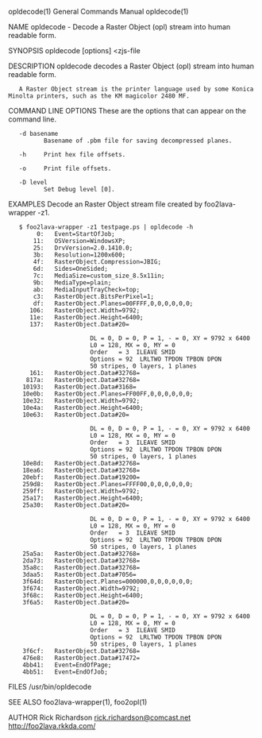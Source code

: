 opldecode(1)                                                                               General Commands Manual                                                                               opldecode(1)

NAME
       opldecode - Decode a Raster Object (opl) stream into human readable form.

SYNOPSIS
       opldecode [options] <zjs-file

DESCRIPTION
       opldecode decodes a Raster Object (opl) stream into human readable form.

       A Raster Object stream is the printer language used by some Konica Minolta printers, such as the KM magicolor 2480 MF.

COMMAND LINE OPTIONS
       These are the options that can appear on the command line.

       -d basename
              Basename of .pbm file for saving decompressed planes.

       -h     Print hex file offsets.

       -o     Print file offsets.

       -D level
              Set Debug level [0].

EXAMPLES
       Decode an Raster Object stream file created by foo2lava-wrapper -z1.

       $ foo2lava-wrapper -z1 testpage.ps | opldecode -h
            0:   Event=StartOfJob;
           11:   OSVersion=WindowsXP;
           25:   DrvVersion=2.0.1410.0;
           3b:   Resolution=1200x600;
           4f:   RasterObject.Compression=JBIG;
           6d:   Sides=OneSided;
           7c:   MediaSize=custom_size_8.5x11in;
           9b:   MediaType=plain;
           ab:   MediaInputTrayCheck=top;
           c3:   RasterObject.BitsPerPixel=1;
           df:   RasterObject.Planes=00FFFF,0,0,0,0,0,0;
          106:   RasterObject.Width=9792;
          11e:   RasterObject.Height=6400;
          137:   RasterObject.Data#20=

                           DL = 0, D = 0, P = 1, - = 0, XY = 9792 x 6400
                           L0 = 128, MX = 0, MY = 0
                           Order   = 3  ILEAVE SMID
                           Options = 92  LRLTWO TPDON TPBON DPON
                           50 stripes, 0 layers, 1 planes
          161:   RasterObject.Data#32768=
         817a:   RasterObject.Data#32768=
        10193:   RasterObject.Data#3168=
        10e0b:   RasterObject.Planes=FF00FF,0,0,0,0,0,0;
        10e32:   RasterObject.Width=9792;
        10e4a:   RasterObject.Height=6400;
        10e63:   RasterObject.Data#20=

                           DL = 0, D = 0, P = 1, - = 0, XY = 9792 x 6400
                           L0 = 128, MX = 0, MY = 0
                           Order   = 3  ILEAVE SMID
                           Options = 92  LRLTWO TPDON TPBON DPON
                           50 stripes, 0 layers, 1 planes
        10e8d:   RasterObject.Data#32768=
        18ea6:   RasterObject.Data#32768=
        20ebf:   RasterObject.Data#19200=
        259d8:   RasterObject.Planes=FFFF00,0,0,0,0,0,0;
        259ff:   RasterObject.Width=9792;
        25a17:   RasterObject.Height=6400;
        25a30:   RasterObject.Data#20=

                           DL = 0, D = 0, P = 1, - = 0, XY = 9792 x 6400
                           L0 = 128, MX = 0, MY = 0
                           Order   = 3  ILEAVE SMID
                           Options = 92  LRLTWO TPDON TPBON DPON
                           50 stripes, 0 layers, 1 planes
        25a5a:   RasterObject.Data#32768=
        2da73:   RasterObject.Data#32768=
        35a8c:   RasterObject.Data#32768=
        3daa5:   RasterObject.Data#7056=
        3f64d:   RasterObject.Planes=000000,0,0,0,0,0,0;
        3f674:   RasterObject.Width=9792;
        3f68c:   RasterObject.Height=6400;
        3f6a5:   RasterObject.Data#20=

                           DL = 0, D = 0, P = 1, - = 0, XY = 9792 x 6400
                           L0 = 128, MX = 0, MY = 0
                           Order   = 3  ILEAVE SMID
                           Options = 92  LRLTWO TPDON TPBON DPON
                           50 stripes, 0 layers, 1 planes
        3f6cf:   RasterObject.Data#32768=
        476e8:   RasterObject.Data#17472=
        4bb41:   Event=EndOfPage;
        4bb51:   Event=EndOfJob;

FILES
       /usr/bin/opldecode

SEE ALSO
       foo2lava-wrapper(1), foo2opl(1)

AUTHOR
       Rick Richardson <rick.richardson@comcast.net>
       http://foo2lava.rkkda.com/

